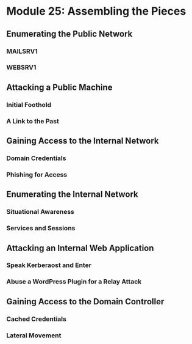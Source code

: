 # Module 25: Assembling the Pieces

## Enumerating the Public Network

### MAILSRV1

### WEBSRV1

## Attacking a Public Machine

### Initial Foothold

### A Link to the Past

## Gaining Access to the Internal Network

### Domain Credentials

### Phishing for Access

## Enumerating the Internal Network

### Situational Awareness

### Services and Sessions

## Attacking an Internal Web Application

### Speak Kerberaost and Enter

### Abuse a WordPress Plugin for a Relay Attack

## Gaining Access to the Domain Controller

### Cached Credentials

### Lateral Movement
